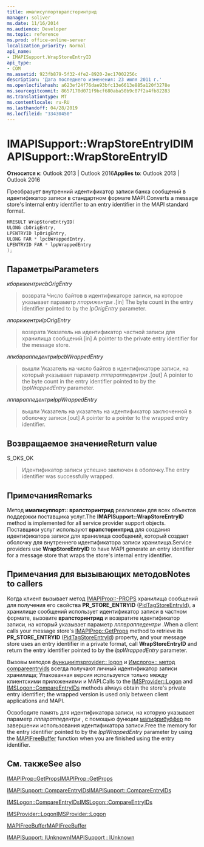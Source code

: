 ```yaml
---
title: имаписуппортврапсторинтрид
manager: soliver
ms.date: 11/16/2014
ms.audience: Developer
ms.topic: reference
ms.prod: office-online-server
localization_priority: Normal
api_name:
- IMAPISupport.WrapStoreEntryID
api_type:
- COM
ms.assetid: 923fb879-5f32-4fe2-8920-2ec17002256c
description: 'Дата последнего изменения: 23 июля 2011 г.'
ms.openlocfilehash: a623ef24f76dae93bfc13e6613e885a120f3278e
ms.sourcegitcommit: 8657170d071f9bcf680aba50b9c07f2a4fb82283
ms.translationtype: MT
ms.contentlocale: ru-RU
ms.lasthandoff: 04/28/2019
ms.locfileid: "33430450"
---
```

# <a name="imapisupportwrapstoreentryid"></a><span data-ttu-id="038c4-103">IMAPISupport::WrapStoreEntryID</span><span class="sxs-lookup"><span data-stu-id="038c4-103">IMAPISupport::WrapStoreEntryID</span></span>

  
  
<span data-ttu-id="038c4-104">**Относится к**: Outlook 2013 | Outlook 2016</span><span class="sxs-lookup"><span data-stu-id="038c4-104">**Applies to**: Outlook 2013 | Outlook 2016</span></span> 
  
<span data-ttu-id="038c4-105">Преобразует внутренний идентификатор записи банка сообщений в идентификатор записи в стандартном формате MAPI.</span><span class="sxs-lookup"><span data-stu-id="038c4-105">Converts a message store's internal entry identifier to an entry identifier in the MAPI standard format.</span></span>
  
```cpp
HRESULT WrapStoreEntryID(
ULONG cbOrigEntry,
LPENTRYID lpOrigEntry,
ULONG FAR * lpcbWrappedEntry,
LPENTRYID FAR * lppWrappedEntry
);
```

## <a name="parameters"></a><span data-ttu-id="038c4-106">Параметры</span><span class="sxs-lookup"><span data-stu-id="038c4-106">Parameters</span></span>

 <span data-ttu-id="038c4-107">_кборижентри_</span><span class="sxs-lookup"><span data-stu-id="038c4-107">_cbOrigEntry_</span></span>
  
> <span data-ttu-id="038c4-108">возврата Число байтов в идентификаторе записи, на которое указывает параметр _лпорижентри_ .</span><span class="sxs-lookup"><span data-stu-id="038c4-108">[in] The byte count in the entry identifier pointed to by the  _lpOrigEntry_ parameter.</span></span> 
    
 <span data-ttu-id="038c4-109">_лпорижентри_</span><span class="sxs-lookup"><span data-stu-id="038c4-109">_lpOrigEntry_</span></span>
  
> <span data-ttu-id="038c4-110">возврата Указатель на идентификатор частной записи для хранилища сообщений.</span><span class="sxs-lookup"><span data-stu-id="038c4-110">[in] A pointer to the private entry identifier for the message store.</span></span>
    
 <span data-ttu-id="038c4-111">_лпкбвраппедентри_</span><span class="sxs-lookup"><span data-stu-id="038c4-111">_lpcbWrappedEntry_</span></span>
  
> <span data-ttu-id="038c4-112">вышли Указатель на число байтов в идентификаторе записи, на который указывает параметр _лппвраппедентри_ .</span><span class="sxs-lookup"><span data-stu-id="038c4-112">[out] A pointer to the byte count in the entry identifier pointed to by the  _lppWrappedEntry_ parameter.</span></span> 
    
 <span data-ttu-id="038c4-113">_лппвраппедентри_</span><span class="sxs-lookup"><span data-stu-id="038c4-113">_lppWrappedEntry_</span></span>
  
> <span data-ttu-id="038c4-114">вышли Указатель на указатель на идентификатор заключенной в оболочку записи.</span><span class="sxs-lookup"><span data-stu-id="038c4-114">[out] A pointer to a pointer to the wrapped entry identifier.</span></span>
    
## <a name="return-value"></a><span data-ttu-id="038c4-115">Возвращаемое значение</span><span class="sxs-lookup"><span data-stu-id="038c4-115">Return value</span></span>

<span data-ttu-id="038c4-116">S_OK</span><span class="sxs-lookup"><span data-stu-id="038c4-116">S_OK</span></span> 
  
> <span data-ttu-id="038c4-117">Идентификатор записи успешно заключен в оболочку.</span><span class="sxs-lookup"><span data-stu-id="038c4-117">The entry identifier was successfully wrapped.</span></span>
    
## <a name="remarks"></a><span data-ttu-id="038c4-118">Примечания</span><span class="sxs-lookup"><span data-stu-id="038c4-118">Remarks</span></span>

<span data-ttu-id="038c4-119">Метод **имаписуппорт:: врапсторинтрид** реализован для всех объектов поддержки поставщика услуг.</span><span class="sxs-lookup"><span data-stu-id="038c4-119">The **IMAPISupport::WrapStoreEntryID** method is implemented for all service provider support objects.</span></span> <span data-ttu-id="038c4-120">Поставщики услуг используют **врапсторинтрид** для создания идентификатора записи для хранилища сообщений, который создает оболочку для внутреннего идентификатора записи хранилища.</span><span class="sxs-lookup"><span data-stu-id="038c4-120">Service providers use **WrapStoreEntryID** to have MAPI generate an entry identifier for a message store that wraps the store's internal entry identifier.</span></span> 
  
## <a name="notes-to-callers"></a><span data-ttu-id="038c4-121">Примечания для вызывающих методов</span><span class="sxs-lookup"><span data-stu-id="038c4-121">Notes to callers</span></span>

<span data-ttu-id="038c4-122">Когда клиент вызывает метод [IMAPIProp::-PROPS](imapiprop-getprops.md) хранилища сообщений для получения его свойства **PR_STORE_ENTRYID** ([PidTagStoreEntryId](pidtagstoreentryid-canonical-property.md)), а хранилище сообщений использует идентификатор записи в частном формате, вызовите **врапсторинтрид** и возвратите идентификатор записи, на который указывает параметр _лппвраппедентри_ .</span><span class="sxs-lookup"><span data-stu-id="038c4-122">When a client calls your message store's [IMAPIProp::GetProps](imapiprop-getprops.md) method to retrieve its **PR_STORE_ENTRYID** ([PidTagStoreEntryId](pidtagstoreentryid-canonical-property.md)) property, and your message store uses an entry identifier in a private format, call **WrapStoreEntryID** and return the entry identifier pointed to by the  _lppWrappedEntry_ parameter.</span></span> 
  
<span data-ttu-id="038c4-123">Вызовы методов [функцииimsprovider:: logon](imsprovider-logon.md) и [Имслогон:: метод compareentryids](imslogon-compareentryids.md) всегда получают личный идентификатор записи хранилища; Упакованная версия используется только между клиентскими приложениями и MAPI.</span><span class="sxs-lookup"><span data-stu-id="038c4-123">Calls to the [IMSProvider::Logon](imsprovider-logon.md) and [IMSLogon::CompareEntryIDs](imslogon-compareentryids.md) methods always obtain the store's private entry identifier; the wrapped version is used only between client applications and MAPI.</span></span> 
  
<span data-ttu-id="038c4-124">Освободите память для идентификатора записи, на которую указывает параметр _лппвраппедентри_ , с помощью функции [мапифрибуффер](mapifreebuffer.md) по завершении использования идентификатора записи.</span><span class="sxs-lookup"><span data-stu-id="038c4-124">Free the memory for the entry identifier pointed to by the  _lppWrappedEntry_ parameter by using the [MAPIFreeBuffer](mapifreebuffer.md) function when you are finished using the entry identifier.</span></span> 
  
## <a name="see-also"></a><span data-ttu-id="038c4-125">См. также</span><span class="sxs-lookup"><span data-stu-id="038c4-125">See also</span></span>



[<span data-ttu-id="038c4-126">IMAPIProp::GetProps</span><span class="sxs-lookup"><span data-stu-id="038c4-126">IMAPIProp::GetProps</span></span>](imapiprop-getprops.md)
  
[<span data-ttu-id="038c4-127">IMAPISupport::CompareEntryIDs</span><span class="sxs-lookup"><span data-stu-id="038c4-127">IMAPISupport::CompareEntryIDs</span></span>](imapisupport-compareentryids.md)
  
[<span data-ttu-id="038c4-128">IMSLogon::CompareEntryIDs</span><span class="sxs-lookup"><span data-stu-id="038c4-128">IMSLogon::CompareEntryIDs</span></span>](imslogon-compareentryids.md)
  
[<span data-ttu-id="038c4-129">IMSProvider::Logon</span><span class="sxs-lookup"><span data-stu-id="038c4-129">IMSProvider::Logon</span></span>](imsprovider-logon.md)
  
[<span data-ttu-id="038c4-130">MAPIFreeBuffer</span><span class="sxs-lookup"><span data-stu-id="038c4-130">MAPIFreeBuffer</span></span>](mapifreebuffer.md)
  
[<span data-ttu-id="038c4-131">IMAPISupport: IUnknown</span><span class="sxs-lookup"><span data-stu-id="038c4-131">IMAPISupport : IUnknown</span></span>](imapisupportiunknown.md)


